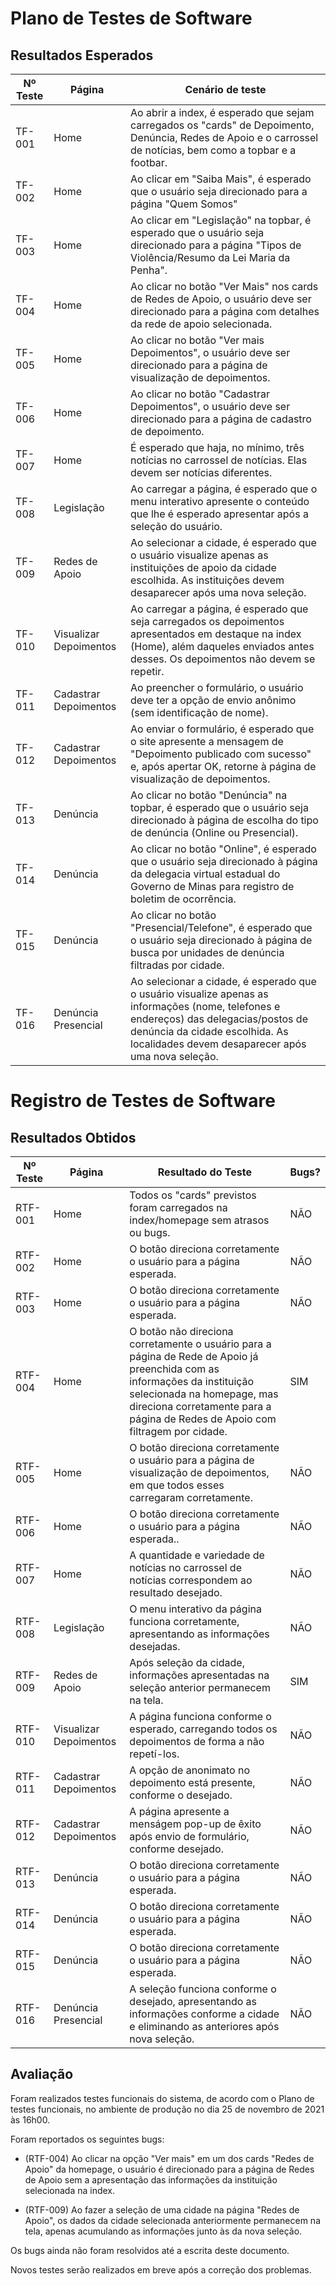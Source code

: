 # Plano de Testes de Software

## Resultados Esperados

| Nº Teste | Página | Cenário de teste |
|-----------|-----------------------------------------|----|
|TF-001| Home | Ao abrir a index, é esperado que sejam carregados os "cards" de Depoimento, Denúncia, Redes de Apoio e o carrossel de notícias, bem como a topbar e a footbar. |
|TF-002| Home | Ao clicar em "Saiba Mais", é esperado que o usuário seja direcionado para a página "Quem Somos" |
|TF-003| Home | Ao clicar em "Legislação" na topbar, é esperado que o usuário seja direcionado para a página "Tipos de Violência/Resumo da Lei Maria da Penha". |
|TF-004| Home | Ao clicar no botão "Ver Mais" nos cards de Redes de Apoio, o usuário deve ser direcionado para a página com detalhes da rede de apoio selecionada. |
|TF-005| Home | Ao clicar no botão "Ver mais Depoimentos", o usuário deve ser direcionado para a página de visualização de depoimentos. | 
|TF-006| Home | Ao clicar no botão "Cadastrar Depoimentos", o usuário deve ser direcionado para a página de cadastro de depoimento. |
|TF-007| Home | É esperado que haja, no mínimo, três notícias no carrossel de notícias. Elas devem ser notícias diferentes.  |
|TF-008| Legislação | Ao carregar a página, é esperado que o menu interativo apresente o conteúdo que lhe é esperado apresentar após a seleção do usuário. |
|TF-009| Redes de Apoio | Ao selecionar a cidade, é esperado que o usuário visualize apenas as instituições de apoio da cidade escolhida. As instituições devem desaparecer após uma nova seleção. |
|TF-010| Visualizar Depoimentos | Ao carregar a página, é esperado que seja carregados os depoimentos apresentados em destaque na index (Home), além daqueles enviados antes desses. Os depoimentos não devem se repetir.  |
|TF-011| Cadastrar Depoimentos | Ao preencher o formulário, o usuário deve ter a opção de envio anônimo (sem identificação de nome). |
|TF-012| Cadastrar Depoimentos | Ao enviar o formulário, é esperado que o site apresente a mensagem de "Depoimento publicado com sucesso" e, após apertar OK, retorne à página de visualização de depoimentos. |
|TF-013| Denúncia | Ao clicar no botão "Denúncia" na topbar, é esperado que o usuário seja direcionado à página de escolha do tipo de denúncia (Online ou Presencial). |
|TF-014| Denúncia | Ao clicar no botão "Online", é esperado que o usuário seja direcionado à página da delegacia virtual estadual do Governo de Minas para registro de boletim de ocorrência. |
|TF-015| Denúncia | Ao clicar no botão "Presencial/Telefone", é esperado que o usuário seja direcionado à página de busca por unidades de denúncia filtradas por cidade. |
|TF-016| Denúncia Presencial | Ao selecionar a cidade, é esperado que o usuário visualize apenas as informações (nome, telefones e endereços) das delegacias/postos de denúncia da cidade escolhida. As localidades devem desaparecer após uma nova seleção. |


# Registro de Testes de Software

## Resultados Obtidos

| Nº Teste | Página | Resultado do Teste | Bugs? |
|----|-----------------------------------------|----|----|
|RTF-001| Home | Todos os "cards" previstos foram carregados na index/homepage sem atrasos ou bugs. | NÃO |
|RTF-002| Home | O botão direciona corretamente o usuário para a página esperada. | NÃO |
|RTF-003| Home | O botão direciona corretamente o usuário para a página esperada. | NÃO |
|RTF-004| Home | O botão não direciona corretamente o usuário para a página de Rede de Apoio já preenchida com as informações da instituição selecionada na homepage, mas direciona corretamente para a página de Redes de Apoio com filtragem por cidade. | SIM |
|RTF-005| Home | O botão direciona corretamente o usuário para a página de visualização de depoimentos, em que todos esses carregaram corretamente. | NÃO |
|RTF-006| Home | O botão direciona corretamente o usuário para a página esperada.. | NÃO |
|RTF-007| Home | A quantidade e variedade de notícias no carrossel de notícias correspondem ao resultado desejado. | NÃO |
|RTF-008| Legislação | O menu interativo da página funciona corretamente, apresentando as informações desejadas. | NÃO |
|RTF-009| Redes de Apoio | Após seleção da cidade, informações apresentadas na seleção anterior permanecem na tela. | SIM |
|RTF-010| Visualizar Depoimentos | A página funciona conforme o esperado, carregando todos os depoimentos de forma a não repetí-los. | NÃO |
|RTF-011| Cadastrar Depoimentos | A opção de anonimato no depoimento está presente, conforme o desejado. | NÃO |
|RTF-012| Cadastrar Depoimentos | A página apresente a menságem pop-up de êxito após envio de formulário, conforme desejado. | NÃO |
|RTF-013| Denúncia |  O botão direciona corretamente o usuário para a página esperada. | NÃO |
|RTF-014| Denúncia |  O botão direciona corretamente o usuário para a página esperada. | NÃO |
|RTF-015| Denúncia |  O botão direciona corretamente o usuário para a página esperada. | NÃO |
|RTF-016| Denúncia Presencial | A seleção funciona conforme o desejado, apresentando as informações conforme a cidade e eliminando as anteriores após nova seleção. | NÃO |


## Avaliação

Foram realizados testes funcionais do sistema, de acordo com o Plano de testes funcionais, no ambiente de produção no dia 25 de novembro de 2021 às 16h00.

Foram reportados os seguintes bugs:

- (RTF-004) Ao clicar na opção "Ver mais" em um dos cards "Redes de Apoio" da homepage, o usuário é direcionado para a página de Redes de Apoio sem a apresentação das informações da instituição selecionada na index.

- (RTF-009) Ao fazer a seleção de uma cidade na página "Redes de Apoio", os dados da cidade selecionada anteriormente permanecem na tela, apenas acumulando as informações junto às da nova seleção.

Os bugs ainda não foram resolvidos até a escrita deste documento.

Novos testes serão realizados em breve após a correção dos problemas.
